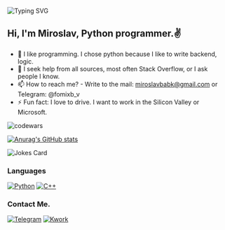 
![Typing SVG](https://readme-typing-svg.herokuapp.com?color=%2336BCF7&lines=I'm+coding+in+Python.)
## Hi, I'm Miroslav, Python programmer.✌

- 🔭 I like programming. I chose python because I like to write backend, logic. 
- 🤔 I seek help from all sources, most often Stack Overflow, or I ask people I know.
- 📫 How to reach me? - Write to the mail: miroslavbabk@gmail.com or Telegram: @fomixb_v 
- ⚡ Fun fact: I love to drive. I want to work in the Silicon Valley or Microsoft.

![codewars](https://www.codewars.com/users/_M_B_PRESS_F_/badges/large)

[![Anurag's GitHub stats](https://github-readme-stats.vercel.app/api?username=mbpressf&show_icons=true&theme=radical)](https://github.com/anuraghazra/github-readme-stats)


![Jokes Card](https://readme-jokes.vercel.app/api)


### Languages

[![Python](https://img.shields.io/badge/-Python🐍-545352?style=for-the-badge&logo=python)](https://t.me/fomixb_v)
[![C++](https://img.shields.io/badge/-C++-545352?style=for-the-badge&logo=C%2b%2b&logoColor=6296CC)](https://t.me/fomixb_v) 
### Contact Me.

[![Telegram](https://img.shields.io/badge/-Telegram-545352?style=for-the-badge&logo=telegram)](https://t.me/fomixb_v)
[![Kwork](https://img.shields.io/badge/-Kwork-545352?style=for-the-badge&logo=)](https://kwork.ru/script-programming/22199519/napishu-bota-dlya-telegram)
